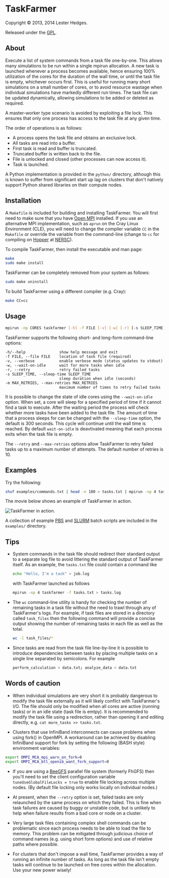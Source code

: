 # TaskFarmer

Copyright &copy; 2013, 2014 Lester Hedges.

Released under the [GPL](http://www.gnu.org/copyleft/gpl.html).

## About
Execute a list of system commands from a task file one-by-one. This allows
many simulations to be run within a single mpirun allocation. A new task is
launched whenever a process becomes available, hence ensuring 100% utilization
of the cores for the duration of the wall time, or until the task file is
empty, whichever occurs first. This is useful for running many short
simulations on a small number of cores, or to avoid resource wastage when
individual simulations have markedly different run times. The task file can
be updated dynamically, allowing simulations to be added or deleted as
required.

A master-worker type scenario is avoided by exploiting a file lock. This
ensures that only one process has access to the task file at any given time.

The order of operations is as follows:

* A process opens the task file and obtains an exclusive lock.
* All tasks are read into a buffer.
* First task is read and buffer is truncated.
* Truncated buffer is written back to the file.
* File is unlocked and closed (other processes can now access it).
* Task is launched.

A Python implementation is provided in the `python/` directory, although this
is known to suffer from significant start up lag on clusters that don't
natively support Python shared libraries on their compute nodes.

## Installation
A `Makefile` is included for building and installing TaskFarmer. You will first
need to make sure that you have [Open MPI](http://www.open-mpi.org/) installed.
If you use an alternative MPI implementation, such as `aprun` on the Cray Linux
Environment (CLE), you will need to change the compiler variable `CC` in the `Makefile`
or override the variable from the command-line
(change to `cc` for compiling on
[Hopper](http://www.nersc.gov/users/computational-systems/hopper/) at
[NERSC](http://www.nersc.gov/)).

To compile TaskFarmer, then install the executable and man page:

```bash
make
sudo make install
```

TaskFarmer can be completely removed from your system as follows:

```bash
sudo make uninstall
```

To build TaskFarmer using a different compiler (e.g. Cray):

```bash
make CC=cc
```

## Usage
``` bash
mpirun -np CORES taskfarmer [-h] -f FILE [-v] [-w] [-r] [-s SLEEP_TIME] [-m MAX_RETRIES]
```

TaskFarmer supports the following short- and long-form command-line
options:

	-h/--help               show help message and exit
	-f FILE, --file FILE    location of task file (required)
	-v, --verbose           enable verbose mode (status updates to stdout)
	-w, --wait-on-idle      wait for more tasks when idle
	-r, --retry             retry failed tasks
	-s SLEEP_TIME, --sleep-time SLEEP_TIME
	                        sleep duration when idle (seconds)
	-m MAX_RETRIES, --max-retries MAX_RETRIES
	                        maximum number of times to retry failed tasks

It is possible to change the state of idle cores using the `--wait-on-idle`
option. When set, a core will sleep for a specified period of time if it
cannot find a task to execute. After the waiting period the process will
check whether more tasks have been added to the task file. The amount of time
that a process sleeps for can be changed with the `--sleep-time` option, the
default is 300 seconds. This cycle will continue until the wall time is
reached. By default `wait-on-idle` is deavtivated meaning that each process
exits when the task file is empty.

The `--retry` and `--max-retries` options allow TaskFarmer to retry failed
tasks up to a maximum number of attempts. The default number of retries is 10.

## Examples
Try the following:

``` bash
shuf examples/commands.txt | head -n 100 > tasks.txt | mpirun -np 4 taskfarmer -f tasks.txt
```

The movie below shows an example of TaskFarmer in action.

![TaskFarmer in action.](https://raw.githubusercontent.com/lohedges/assets/master/taskfarmer/animations/taskfarmer.gif)

A collection of example [PBS](http://en.wikipedia.org/wiki/Portable_Batch_System) and
[SLURM](https://computing.llnl.gov/linux/slurm/) batch scripts are included in the `examples/` directory.

## Tips
* System commands in the task file should redirect their standard output
  to a separate log file to avoid littering the standard output of TaskFarmer
  itself. As an example, the `tasks.txt` file could contain a command like

	``` bash
	echo "Hello, I'm a task" > job.log
	```

   with TaskFarmer launched as follows

	``` bash
	mpirun -np 4 taskfarmer -f tasks.txt > tasks.log
	```

* The `wc` command-line utility is handy for checking the number of remaining
  tasks in a task file without the need to trawl through any of TaskFarmer's
  logs. For example, if task files are stored in a directory called `task_files`
  then the following command will provide a concise output showing the number of
  remaining tasks in each file as well as the total.

	``` bash
	wc -l task_files/*
	```

* Since tasks are read from the task file line-by-line it is possible to
  introduce dependencies between tasks by placing multiple tasks on a single
  line separated by semicolons. For example

	``` bash
	perform_calculation > data.txt; analyze_data < data.txt
	```

## Words of caution

* When individual simulations are very short it is probably dangerous to
  modify the task file externally as it will likely conflict with TaskFarmer's
  I/O. The file should only be modified when all cores are active (running tasks)
  or in an idle state (task file is emtpy). It is recommended to modify the task
  file using a redirection, rather than opening it and editing directly,
  e.g. `cat more_tasks >> tasks.txt`.

* Clusters that use InfiniBand interconnects can cause problems when using fork()
  in OpenMPI. A workaround can be achieved by disabling InfiniBand support for
  fork by setting the following (BASH style) environment variables:

``` bash
export OMPI_MCA_mpi_warn_on_fork=0
export OMPI_MCA_btl_openib_want_fork_support=0
```

* If you are using a [BeeGFS](http://www.beegfs.com) parallel file system
  (formerly FhGFS) then you'll need to set the client configuration variable
  `tuneUseGlobalFileLocks = true` to enable file locking across multiple nodes.
  (By default file locking only works locally on individual nodes.)

* At present, when the `--retry` option is set, failed tasks are only relaunched
  by the same process on which they failed. This is fine when task failures are
  caused by buggy or unstable code, but is unlikely to help when failure results
  from a bad core or node on a cluster.

* Very large task files containing complex shell commands can be problematic since
  each process needs to be able to load the file to memory. This problem can be
  mitigated through judicious choice of command names (e.g. using short form
  options) and use of relative paths where possible.

* For clusters that don't impose a wall time, TaskFarmer provides a way of
  running an infinite number of tasks. As long as the task file isn't empty tasks
  will continue to be launched on free cores within the allocation. Use your new
  power wisely!

